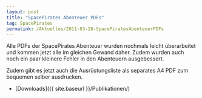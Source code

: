 ```yaml
---
layout: post
title: "SpacePirates Abenteuer PDFs"
tag: SpacePirates
permalink: /Aktuelles/2011-03-28-SpacePiratesAbenteuerPDFs
---
```



Alle PDFs der SpacePirates Abenteuer wurden nochmals leicht überarbeitet und kommen jetzt alle im gleichen Gewand daher. Zudem wurden auch noch ein paar kleinere Fehler in den Abenteuern ausgebessert.

Zudem gibt es jetzt auch die Ausrüstungsliste als separates A4 PDF zum bequemen selber ausdrucken.

- [Downloads]({{ site.baseurl }}/Publikationen/)
